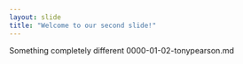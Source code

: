 ```yaml
---
layout: slide
title: "Welcome to our second slide!"
---
```

Something completely different
0000-01-02-tonypearson.md
